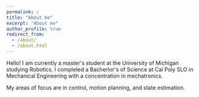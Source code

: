 ```yaml
---
permalink: /
title: "About me"
excerpt: "About me"
author_profile: true
redirect_from: 
  - /about/
  - /about.html
---
```


Hello! I am currently a master's student at the University of Michigan studying Robotics. I completed a Bacherlor's of Science at Cal Poly SLO in Mechanical Engineering with a concentration in mechatronics.

My areas of focus are in control, motion planning, and state estimation.